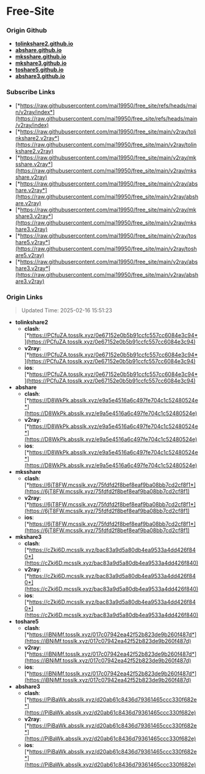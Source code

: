 # Free-Site

### Origin Github

- [**tolinkshare2.github.io**](https://github.com/tolinkshare2/tolinkshare2.github.io)
- [**abshare.github.io**](https://github.com/abshare/abshare.github.io)
- [**mksshare.github.io**](https://github.com/mksshare/mksshare.github.io)
- [**mkshare3.github.io**](https://github.com/mkshare3/mkshare3.github.io)
- [**toshare5.github.io**](https://github.com/toshare5/toshare5.github.io)
- [**abshare3.github.io**](https://github.com/abshare3/abshare3.github.io)

### Subscribe Links

- [*https://raw.githubusercontent.com/mai19950/free_site/refs/heads/main/v2ray/index*](https://raw.githubusercontent.com/mai19950/free_site/refs/heads/main/v2ray/index)
- [*https://raw.githubusercontent.com/mai19950/free_site/main/v2ray/tolinkshare2.v2ray*](https://raw.githubusercontent.com/mai19950/free_site/main/v2ray/tolinkshare2.v2ray)
- [*https://raw.githubusercontent.com/mai19950/free_site/main/v2ray/mksshare.v2ray*](https://raw.githubusercontent.com/mai19950/free_site/main/v2ray/mksshare.v2ray)
- [*https://raw.githubusercontent.com/mai19950/free_site/main/v2ray/abshare.v2ray*](https://raw.githubusercontent.com/mai19950/free_site/main/v2ray/abshare.v2ray)
- [*https://raw.githubusercontent.com/mai19950/free_site/main/v2ray/mkshare3.v2ray*](https://raw.githubusercontent.com/mai19950/free_site/main/v2ray/mkshare3.v2ray)
- [*https://raw.githubusercontent.com/mai19950/free_site/main/v2ray/toshare5.v2ray*](https://raw.githubusercontent.com/mai19950/free_site/main/v2ray/toshare5.v2ray)
- [*https://raw.githubusercontent.com/mai19950/free_site/main/v2ray/abshare3.v2ray*](https://raw.githubusercontent.com/mai19950/free_site/main/v2ray/abshare3.v2ray)

### Origin Links

> Updated Time: 2025-02-16 15:51:23

- **tolinkshare2**
  - **clash**: [*https://PCfuZA.tosslk.xyz/0e67152e0b5b91ccfc557cc6084e3c94*](https://PCfuZA.tosslk.xyz/0e67152e0b5b91ccfc557cc6084e3c94)
  - **v2ray**: [*https://PCfuZA.tosslk.xyz/0e67152e0b5b91ccfc557cc6084e3c94*](https://PCfuZA.tosslk.xyz/0e67152e0b5b91ccfc557cc6084e3c94)
  - **ios**: [*https://PCfuZA.tosslk.xyz/0e67152e0b5b91ccfc557cc6084e3c94*](https://PCfuZA.tosslk.xyz/0e67152e0b5b91ccfc557cc6084e3c94)
- **abshare**
  - **clash**: [*https://D8WkPk.absslk.xyz/e9a5e4516a6c497fe704c1c52480524e*](https://D8WkPk.absslk.xyz/e9a5e4516a6c497fe704c1c52480524e)
  - **v2ray**: [*https://D8WkPk.absslk.xyz/e9a5e4516a6c497fe704c1c52480524e*](https://D8WkPk.absslk.xyz/e9a5e4516a6c497fe704c1c52480524e)
  - **ios**: [*https://D8WkPk.absslk.xyz/e9a5e4516a6c497fe704c1c52480524e*](https://D8WkPk.absslk.xyz/e9a5e4516a6c497fe704c1c52480524e)
- **mksshare**
  - **clash**: [*https://6jT8FW.mcsslk.xyz/75fdfd2f8bef8eaf9ba08bb7cd2cf8f1*](https://6jT8FW.mcsslk.xyz/75fdfd2f8bef8eaf9ba08bb7cd2cf8f1)
  - **v2ray**: [*https://6jT8FW.mcsslk.xyz/75fdfd2f8bef8eaf9ba08bb7cd2cf8f1*](https://6jT8FW.mcsslk.xyz/75fdfd2f8bef8eaf9ba08bb7cd2cf8f1)
  - **ios**: [*https://6jT8FW.mcsslk.xyz/75fdfd2f8bef8eaf9ba08bb7cd2cf8f1*](https://6jT8FW.mcsslk.xyz/75fdfd2f8bef8eaf9ba08bb7cd2cf8f1)
- **mkshare3**
  - **clash**: [*https://cZki6D.mcsslk.xyz/bac83a9d5a80db4ea9533a4dd426f840*](https://cZki6D.mcsslk.xyz/bac83a9d5a80db4ea9533a4dd426f840)
  - **v2ray**: [*https://cZki6D.mcsslk.xyz/bac83a9d5a80db4ea9533a4dd426f840*](https://cZki6D.mcsslk.xyz/bac83a9d5a80db4ea9533a4dd426f840)
  - **ios**: [*https://cZki6D.mcsslk.xyz/bac83a9d5a80db4ea9533a4dd426f840*](https://cZki6D.mcsslk.xyz/bac83a9d5a80db4ea9533a4dd426f840)
- **toshare5**
  - **clash**: [*https://iBNjMf.tosslk.xyz/017c07942ea42f52b823de9b260f487d*](https://iBNjMf.tosslk.xyz/017c07942ea42f52b823de9b260f487d)
  - **v2ray**: [*https://iBNjMf.tosslk.xyz/017c07942ea42f52b823de9b260f487d*](https://iBNjMf.tosslk.xyz/017c07942ea42f52b823de9b260f487d)
  - **ios**: [*https://iBNjMf.tosslk.xyz/017c07942ea42f52b823de9b260f487d*](https://iBNjMf.tosslk.xyz/017c07942ea42f52b823de9b260f487d)
- **abshare3**
  - **clash**: [*https://PiBaWk.absslk.xyz/d20ab61c8436d79361465ccc330f682e*](https://PiBaWk.absslk.xyz/d20ab61c8436d79361465ccc330f682e)
  - **v2ray**: [*https://PiBaWk.absslk.xyz/d20ab61c8436d79361465ccc330f682e*](https://PiBaWk.absslk.xyz/d20ab61c8436d79361465ccc330f682e)
  - **ios**: [*https://PiBaWk.absslk.xyz/d20ab61c8436d79361465ccc330f682e*](https://PiBaWk.absslk.xyz/d20ab61c8436d79361465ccc330f682e)

